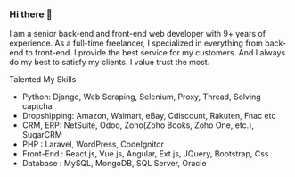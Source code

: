 ### Hi there 👋

<!--
**vitalysopin7/vitalysopin7** is a ✨ _special_ ✨ repository because its `README.md` (this file) appears on your GitHub profile.

Here are some ideas to get you started:

- 🔭 I’m currently working on ...
- 🌱 I’m currently learning ...
- 👯 I’m looking to collaborate on ...
- 🤔 I’m looking for help with ...
- 💬 Ask me about ...
- 📫 How to reach me: ...
- 😄 Pronouns: ...
- ⚡ Fun fact: ...
-->

I am a senior back-end and front-end web developer with 9+ years of experience.
As a full-time freelancer, I specialized in everything from back-end to front-end.
I provide the best service for my customers.
And I always do my best to satisfy my clients.
I value trust the most.

Talented My Skills
- Python: Django, Web Scraping, Selenium, Proxy, Thread, Solving captcha
- Dropshipping: Amazon, Walmart, eBay, Cdiscount, Rakuten, Fnac  etc
- CRM, ERP: NetSuite, Odoo, Zoho(Zoho Books, Zoho One, etc.), SugarCRM
- PHP : Laravel, WordPress, CodeIgnitor
- Front-End : React.js, Vue.js, Angular, Ext.js, JQuery, Bootstrap, Css  
- Database : MySQL, MongoDB, SQL Server, Oracle

